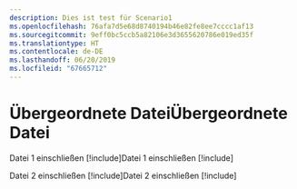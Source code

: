 ```yaml
---
description: Dies ist test für Scenario1
ms.openlocfilehash: 76afa7d5e68d8740194b46e82fe8ee7cccc1af13
ms.sourcegitcommit: 9eff0bc5ccb5a82106e3d3655620786e019ed35f
ms.translationtype: HT
ms.contentlocale: de-DE
ms.lasthandoff: 06/20/2019
ms.locfileid: "67665712"
---
```

# <a name="parent-file"></a><span data-ttu-id="2eb30-102">Übergeordnete Datei</span><span class="sxs-lookup"><span data-stu-id="2eb30-102">Übergeordnete Datei</span></span>

<span data-ttu-id="2eb30-103">Datei 1 einschließen [!include[](includes/includeFile1.md)]</span><span class="sxs-lookup"><span data-stu-id="2eb30-103">Datei 1 einschließen [!include[](includes/includeFile1.md)]</span></span>

<span data-ttu-id="2eb30-104">Datei 2 einschließen [!include[](includes/includeFile2.md)]</span><span class="sxs-lookup"><span data-stu-id="2eb30-104">Datei 2 einschließen [!include[](includes/includeFile2.md)]</span></span>
